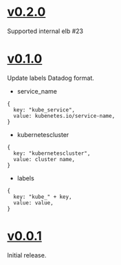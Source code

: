 # [v0.2.0](https://github.com/koudaiii/sltd/releases/tag/v0.2.0)

Supported internal elb #23

# [v0.1.0](https://github.com/koudaiii/sltd/releases/tag/v0.1.0)

Update labels Datadog format.

- service_name

```
{
  key: "kube_service",
  value: kubenetes.io/service-name,
}
```

- kubernetescluster

```
{
  key: "kubernetescluster",
  value: cluster name,
}
```

- labels

```
{
  key: "kube_" + key,
  value: value,
}
```

# [v0.0.1](https://github.com/koudaiii/sltd/releases/tag/v0.0.1)

Initial release.

